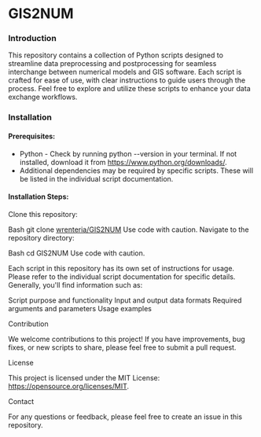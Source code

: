 # GIS2NUM
### Introduction

This repository contains a collection of Python scripts designed to streamline data preprocessing and postprocessing for seamless interchange between numerical models and GIS software. Each script is crafted for ease of use, with clear instructions to guide users through the process. Feel free to explore and utilize these scripts to enhance your data exchange workflows.

### Installation

#### Prerequisites:

- Python  - Check by running python --version in your terminal. If not installed, download it from https://www.python.org/downloads/.
- Additional dependencies may be required by specific scripts. These will be listed in the individual script documentation.

#### Installation Steps:

Clone this repository:

Bash
git clone [wrenteria/GIS2NUM](https://github.com/wrenteria/GIS2NUM/)
Use code with caution.
Navigate to the repository directory:

Bash
cd GIS2NUM
Use code with caution.

Each script in this repository has its own set of instructions for usage. Please refer to the individual script documentation for specific details. Generally, you'll find information such as:

Script purpose and functionality
Input and output data formats
Required arguments and parameters
Usage examples

Contribution

We welcome contributions to this project! If you have improvements, bug fixes, or new scripts to share, please feel free to submit a pull request.

License

This project is licensed under the MIT License: https://opensource.org/licenses/MIT.

Contact

For any questions or feedback, please feel free to create an issue in this repository.
